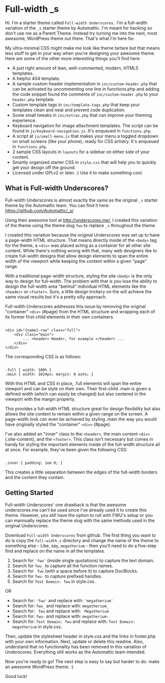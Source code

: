 Full-width _s
===

Hi. I'm a starter theme called `Full-width Underscores.` I'm a full-width variation of the `_s` starter theme by Automattic. I'm meant for hacking so don't use me as a Parent Theme. Instead try turning me into the next, most awesome, WordPress theme out there. That's what I'm here for.

My ultra-minimal CSS might make me look like theme tartare but that means less stuff to get in your way when you're designing your awesome theme. Here are some of the other more interesting things you'll find here:

* A just right amount of lean, well-commented, modern, HTML5 templates.
* A helpful 404 template.
* A sample custom header implementation in `inc/custom-header.php` that can be activated by uncommenting one line in functions.php and adding the code snippet found the comments of `inc/custom-header.php` to your `header.php` template.
* Custom template tags in `inc/template-tags.php` that keep your templates clean and neat and prevent code duplication.
* Some small tweaks in `inc/extras.php` that can improve your theming experience.
* Keyboard navigation for image attachment templates. The script can be found in `js/keyboard-navigation.js`. It's enqueued in `functions.php`.
* A script at `js/small-menu.js` that makes your menu a toggled dropdown on small screens (like your phone), ready for CSS artistry. It's enqueued in `functions.php`.
* 2 sample CSS layouts in `layouts` for a sidebar on either side of your content.
* Smartly organized starter CSS in `style.css` that will help you to quickly get your design off the ground.
* Licensed under GPLv2 or later. :) Use it to make something cool.

What is Full-width Underscores?
---------------

Full-width Underscores is almost exactly the same as the original `_s` starter theme by the Automattic team. You can find it here: https://github.com/Automattic/_s/

Using their awesome tool at http://underscores.me/, I created this variation of the theme using the theme slug `fwu` to replace `_s` throughout the theme.

I created this variation because the original Underscores was set up to have a page-width HTML structure. That means directly inside of the <code>&lt;body&gt;</code> tag for the theme, a <code>&lt;div&gt;</code> was placed acting as a container for all other site content. While there's nothing wrong with that, many web designers like to create full-width designs that allow design elements to span the entire width of the viewport while keeping the content within a given "page" range.

With a traditional page-width structure, styling the site <code>&lt;body&gt;</code> is the only way to design for full-width. The problem with that is you lose the ability to design the full-width area "behind" individual HTML elements like the <code>&lt;header&gt;</code> or <code>&lt;footer&gt;</code>. Sure, a little design trickery on the <body> will achieve the same visual results but it's a pretty silly approach.

Full-wdith Underscores addresses this issue by removing the original "container" <code>&lt;div&gt;</code> (#page) from the HTML structure and wrapping each of its former first-child elements in their own containers.

<code>
&lt;div id="{name}-row" class="full"&gt;
	&lt;div class="main"&gt;
		... &lt;header&gt; Header, for example &lt;/header&gt; ...
	&lt;/div&gt;
&lt;/div&gt;
</code>

The corresponding CSS is as follows:

<code>
.full { width: 100% }
.main { width: 1024px; margin: 0 auto; }
</code>

With this HTML and CSS in place, .full elements will span the entire viewport and can be style on their own. Their first-child .main is given a defined width (which can easily be changed) but also centered in the viewport with the margin property. 

This provides a full-width HTML structure great for design flexibility but also allows the site content to remain within a given range on the screen. A page-width look can even be achieved by styling .main the way you would have originally styled the "container" <code>&lt;div&gt;</code> (#page).

I've also added an "inner" class to the <code>&lt;header&gt;</code>, the main content <code>&lt;div&gt;</code> (.site-content), and the <code>&lt;footer&gt;</code>. This class isn't necessary but comes in handy for styling the important elements inside of the full-width structure all at once. For example, they've been given the following CSS:

<code>
.inner { padding: 1em 0; }
</code>

This creates a little separation between the edges of the full-width borders and the content they contain.

Getting Started
---------------

Full-width Underscores' one drawback is that the awesome underscores.me can't be used since I've already used it to create this theme. However, you still have the option to roll with FWU's setup or you can mannually replace the theme slug with the same methods used in the original Underscores.

Download `Full-width Underscores` from github. The first thing you want to do is copy the `full-width_s` directory and change the name of the theme to something else - Like, say, `megatherium` - then you'll need to do a five-step find and replace on the name in all the templates.

1. Search for `'fwu'` (inside single quotations) to capture the text domain.
2. Search for `fwu_` to capture all the function names.
3. Search for <code>&nbsp;fwu</code> (with a space before it) to capture DocBlocks.
4. Search for `fwu-` to capture prefixed handles.
5. Search for `Text Domain: fwu` in style.css.

OR

* Search for: `'fwu'` and replace with: `'megatherium'`
* Search for: `fwu_` and replace with: `megatherium_`
* Search for: <code>&nbsp;fwu</code> and replace with: <code>&nbsp;Megatherium</code>
* Search for: `fwu-` and replace with: `megatherium-`
* Search for: `Text Domain: fwu` and replace with: `Text Domain: megatherium` in style.css.

Then, update the stylesheet header in style.css and the links in footer.php with your own information. Next, update or delete this readme. Also, understand that no functionality has been removed in this variation of Underscores. Everything still works as the Automattic team intended.

Now you're ready to go! The next step is easy to say but harder to do: make an awesome WordPress theme. :)

Good luck!
